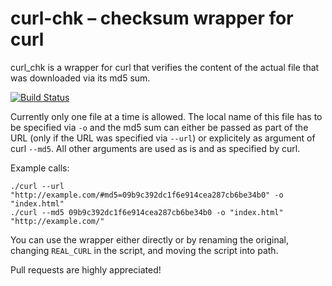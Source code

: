 # curl-chk – checksum wrapper for curl

curl_chk is a wrapper for curl that verifies the content
of the actual file that was downloaded via its md5 sum.

[![Build Status](https://travis-ci.org/JosuaKrause/curl-chk.svg?branch=master)](https://travis-ci.org/JosuaKrause/curl-chk)

Currently only one file at a time is allowed. The local
name of this file has to be specified via `-o` and the
md5 sum can either be passed as part of the URL (only
if the URL was specified via `--url`) or explicitely as
argument of curl `--md5`. All other arguments are used
as is and as specified by curl.

Example calls:
```
./curl --url "http://example.com/#md5=09b9c392dc1f6e914cea287cb6be34b0" -o "index.html"
./curl --md5 09b9c392dc1f6e914cea287cb6be34b0 -o "index.html" "http://example.com/"
```

You can use the wrapper either directly or by renaming
the original, changing `REAL_CURL` in the script, and
moving the script into path.

Pull requests are highly appreciated!
